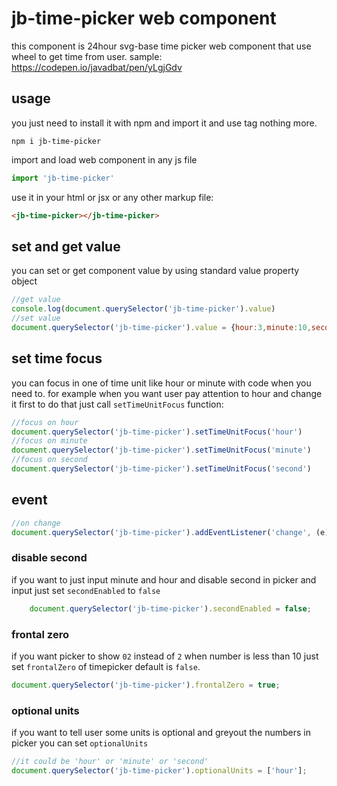 # jb-time-picker web component

this component is 24hour svg-base time picker web component that use wheel to get time from user.
sample: <https://codepen.io/javadbat/pen/yLgjGdv>
## usage

you just need to install it with npm and import it and use tag nothing more.

```command
npm i jb-time-picker
```

import and load web component in any js file

```javascript
import 'jb-time-picker'
```

use it in your html or jsx or any other markup file:

```html
<jb-time-picker></jb-time-picker>
```

## set and get value

you can set or get component value by using standard value property object

```javascript
//get value
console.log(document.querySelector('jb-time-picker').value)
//set value
document.querySelector('jb-time-picker').value = {hour:3,minute:10,second:20}

```

## set time focus

you can focus in one of time unit like hour or minute with code when you need to. for example when you want user pay attention to hour and change it first to do that just call `setTimeUnitFocus` function:

```javascript
//focus on hour
document.querySelector('jb-time-picker').setTimeUnitFocus('hour')
//focus on minute
document.querySelector('jb-time-picker').setTimeUnitFocus('minute')
//focus on second
document.querySelector('jb-time-picker').setTimeUnitFocus('second')

```

## event

```javascript
//on change
document.querySelector('jb-time-picker').addEventListener('change', (e)=>{console.log(e.target.value)});

```

### disable second
if you want to just input minute and hour and disable second in picker and input just set `secondEnabled` to `false`
```javascript
    document.querySelector('jb-time-picker').secondEnabled = false;
```
### frontal zero
if you want picker to show `02` instead of `2` when number is less than 10 just set `frontalZero` of timepicker default is `false`.    
```js
document.querySelector('jb-time-picker').frontalZero = true;
```
### optional units
if you want to tell user some units is optional and greyout the numbers in picker you can set `optionalUnits`
```js
//it could be 'hour' or 'minute' or 'second'
document.querySelector('jb-time-picker').optionalUnits = ['hour'];
```